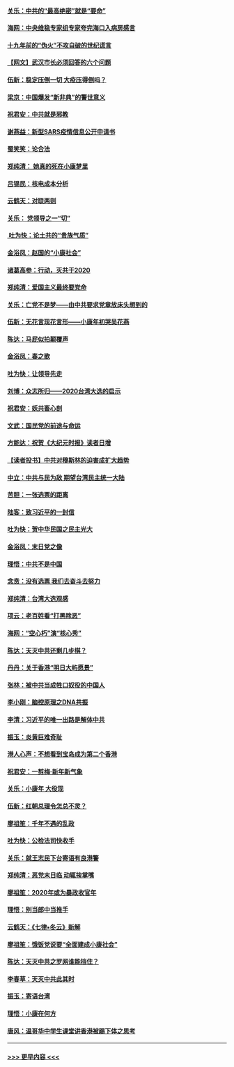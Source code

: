 #### [关乐：中共的“最高绝密”就是“要命”](../pages/nsc993/n11816946.md?t=01240733) 
#### [海网：中央维稳专家组专家夸完海口入病房感言](../pages/nsc993/n11815138.md?t=01240733) 
#### [十九年前的“伪火”不攻自破的世纪谎言](../pages/nsc993/n11813238.md?t=01240733) 
#### [【网文】武汉市长必须回答的六个问题](../pages/nsc993/n11813848.md?t=01240733) 
#### [伍新：稳定压倒一切 大疫压得倒吗？](../pages/nsc993/n11812634.md?t=01240733) 
#### [梁京：中国爆发“新非典”的警世意义](../pages/nsc993/n11812554.md?t=01240733) 
#### [祝君安：中共就是邪教](../pages/nsc993/n11812431.md?t=01240733) 
#### [谢燕益：新型SARS疫情信息公开申请书](../pages/nsc993/n11808840.md?t=01240733) 
#### [蜀笑笑：论合法](../pages/nsc993/n11808064.md?t=01240733) 
#### [郑纯清： 她真的死在小康梦里](../pages/nsc993/n11806623.md?t=01240733) 
#### [吕锡民：核电成本分析](../pages/nsc993/n11806284.md?t=01240733) 
#### [云鹤天：对联两则](../pages/nsc993/n11805957.md?t=01240733) 
#### [关乐： 党领导之一“切”](../pages/nsc993/n11804505.md?t=01240733) 
#### [ 吐为快：论土共的“贵族气质”](../pages/nsc993/n11804490.md?t=01240733) 
#### [金浴凤：赵国的“小康社会”](../pages/nsc993/n11804452.md?t=01240733) 
#### [诸葛高参：行动，灭共于2020](../pages/nsc993/n11804120.md?t=01240733) 
#### [郑纯清：爱国主义最终要党命](../pages/nsc993/n11802197.md?t=01240733) 
#### [关乐：亡党不是梦——由中共要求党章放床头想到的](../pages/nsc993/n11802156.md?t=01240733) 
#### [伍新：无花言现花言形——小康年初哭吴花燕](../pages/nsc993/n11800044.md?t=01240733) 
#### [陈达：马屁似拍颠覆声](../pages/nsc993/n11800010.md?t=01240733) 
#### [金浴凤：春之歌](../pages/nsc993/n11797687.md?t=01240733) 
#### [吐为快：让领导先走](../pages/nsc993/n11797512.md?t=01240733) 
#### [刘博：众志所归——2020台湾大选的启示](../pages/nsc993/n11796878.md?t=01240733) 
#### [祝君安：妖共畜心剖](../pages/nsc993/n11794273.md?t=01240733) 
#### [文武：国民党的前途与命运](../pages/nsc993/n11794198.md?t=01240733) 
#### [方能达：祝贺《大纪元时报》读者日增](../pages/nsc993/n11793807.md?t=01240733) 
#### [【读者投书】中共对穆斯林的迫害成扩大趋势](../pages/nsc993/n11791371.md?t=01240733) 
#### [中立：中共与民为敌 期望台湾民主统一大陆](../pages/nsc993/n11790392.md?t=01240733) 
#### [苦胆：一张选票的距离](../pages/nsc993/n11788914.md?t=01240733) 
#### [陆客：致习近平的一封信](../pages/nsc993/n11788867.md?t=01240733) 
#### [吐为快：贺中华民国之民主光大](../pages/nsc993/n11788618.md?t=01240733) 
#### [金浴凤：末日党之像](../pages/nsc993/n11787475.md?t=01240733) 
#### [理悟：中共不是中国](../pages/nsc993/n11787463.md?t=01240733) 
#### [念贲：没有选票  我们去奋斗去努力](../pages/nsc993/n11787398.md?t=01240733) 
#### [郑纯清：台湾大选观感](../pages/nsc993/n11786210.md?t=01240733) 
#### [项云：老百姓看“打黑除恶”](../pages/nsc993/n11785398.md?t=01240733) 
#### [海网：“空心朽”演“核心秀”](../pages/nsc993/n11783874.md?t=01240733) 
#### [陈达：天灭中共还剩几步棋？](../pages/nsc993/n11783719.md?t=01240733) 
#### [丹丹：关于香港“明日大屿愿景”](../pages/nsc993/n11783273.md?t=01240733) 
#### [张林：被中共当成牲口奴役的中国人](../pages/nsc993/n11782397.md?t=01240733) 
#### [李小刚：脑控原理之DNA共振](../pages/nsc993/n11780962.md?t=01240733) 
#### [李清：习近平的唯一出路是解体中共](../pages/nsc993/n11780866.md?t=01240733) 
#### [振玉：炎黄巨难奇耻](../pages/nsc993/n11779632.md?t=01240733) 
#### [港人心声：不想看到宝岛成为第二个香港](../pages/nsc993/n11778817.md?t=01240733) 
#### [祝君安：一剪梅‧新年新气象](../pages/nsc993/n11776340.md?t=01240733) 
#### [关乐：小康年 大役现](../pages/nsc993/n11774213.md?t=01240733) 
#### [伍新：红朝总理令怎总不灵？](../pages/nsc993/n11770813.md?t=01240733) 
#### [廖祖笙：千年不遇的乱政](../pages/nsc993/n11770373.md?t=01240733) 
#### [吐为快：公检法司快收手](../pages/nsc993/n11770359.md?t=01240733) 
#### [关乐：就王志民下台寄语有良港警](../pages/nsc993/n11769903.md?t=01240733) 
#### [郑纯清：恶党末日临 动辄挨掌嘴](../pages/nsc993/n11769356.md?t=01240733) 
#### [廖祖笙：2020年或为暴政收官年](../pages/nsc993/n11768216.md?t=01240733) 
#### [理悟：别当郎中当推手](../pages/nsc993/n11768243.md?t=01240733) 
#### [云鹤天：《七律▪冬云》新解](../pages/nsc993/n11768204.md?t=01240733) 
#### [廖祖笙：饿饭党说要“全面建成小康社会”](../pages/nsc993/n11767482.md?t=01240733) 
#### [陈达：天灭中共之罗网谁能挡住？](../pages/nsc993/n11767465.md?t=01240733) 
#### [李春草：天灭中共此其时](../pages/nsc993/n11767452.md?t=01240733) 
#### [振玉：寄语台湾](../pages/nsc993/n11767432.md?t=01240733) 
#### [理悟：小康在何方](../pages/nsc993/n11767394.md?t=01240733) 
#### [唐风：温哥华中学生课堂讲香港被踢下体之思考](../pages/nsc993/n11766848.md?t=01240733) 

----
#### [ >>> 更早内容 <<< ](../indexes/nsc993-earlier.md)
